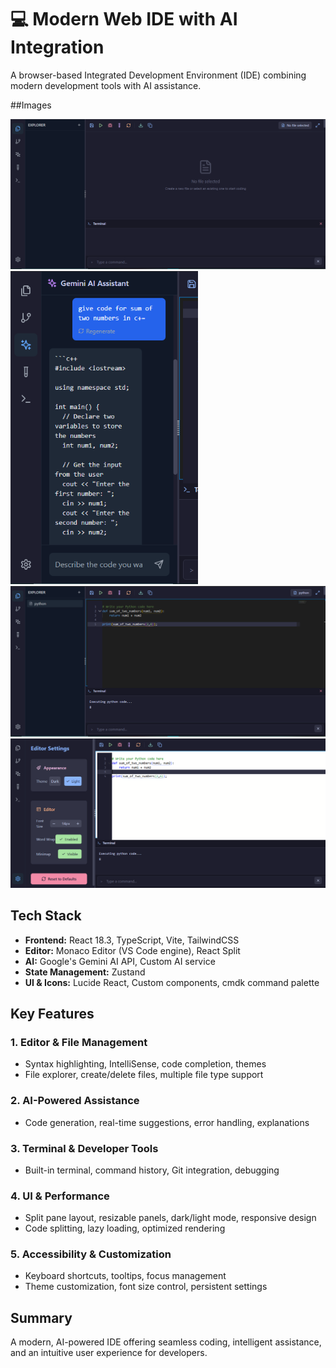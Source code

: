 # 💻 Modern Web IDE with AI Integration
A browser-based Integrated Development Environment (IDE) combining modern development tools with AI assistance.

##Images

<img src="https://github.com/nidhi00y/Google-Women-s-Hackathon-IDE-/blob/main/1.PNG" width="600" alt="IDE Screenshot" />
<img src="https://github.com/nidhi00y/Google-Women-s-Hackathon-IDE-/blob/main/2.PNG" width="300" alt="IDE Screenshot 2" />
<img src="https://github.com/nidhi00y/Google-Women-s-Hackathon-IDE-/blob/main/3.PNG" width="600" alt="IDE Screenshot 3" />
<img src="https://github.com/nidhi00y/Google-Women-s-Hackathon-IDE-/blob/main/4.PNG" width="600" alt="IDE Screenshot 4" />



## Tech Stack
- **Frontend:** React 18.3, TypeScript, Vite, TailwindCSS
- **Editor:** Monaco Editor (VS Code engine), React Split
- **AI:** Google's Gemini AI API, Custom AI service
- **State Management:** Zustand
- **UI & Icons:** Lucide React, Custom components, cmdk command palette

## Key Features
### **1. Editor & File Management**
- Syntax highlighting, IntelliSense, code completion, themes
- File explorer, create/delete files, multiple file type support

### **2. AI-Powered Assistance**
- Code generation, real-time suggestions, error handling, explanations

### **3. Terminal & Developer Tools**
- Built-in terminal, command history, Git integration, debugging

### **4. UI & Performance**
- Split pane layout, resizable panels, dark/light mode, responsive design
- Code splitting, lazy loading, optimized rendering

### **5. Accessibility & Customization**
- Keyboard shortcuts, tooltips, focus management
- Theme customization, font size control, persistent settings

## Summary
A modern, AI-powered IDE offering seamless coding, intelligent assistance, and an intuitive user experience for developers.

